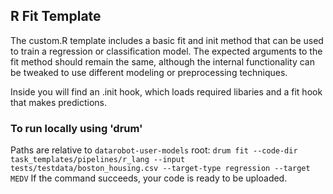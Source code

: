 ## R Fit Template

The custom.R template includes a basic fit and init method that can be used to train a regression or classification model.
The expected arguments to the fit method should remain the same, although the internal functionality can be tweaked to 
use different modeling or preprocessing techniques.

Inside you will find an .init hook, which loads required libaries and
a fit hook that makes predictions. 

### To run locally using 'drum'
Paths are relative to `datarobot-user-models` root:
`drum fit --code-dir task_templates/pipelines/r_lang --input tests/testdata/boston_housing.csv --target-type regression --target MEDV`
If the command succeeds, your code is ready to be uploaded.


